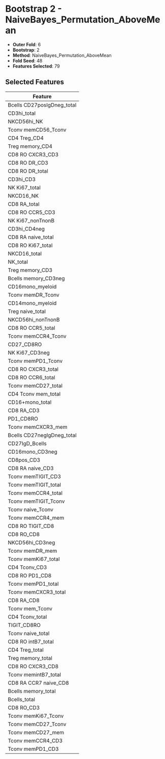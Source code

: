 # Bootstrap 2 - NaiveBayes_Permutation_AboveMean

- **Outer Fold**: 6
- **Bootstrap**: 2
- **Method**: NaiveBayes_Permutation_AboveMean
- **Fold Seed**: 48
- **Features Selected**: 79

## Selected Features

| Feature |
|---------|
| Bcells CD27posIgDneg_total |
| CD3hi_total |
| NKCD56hi_NK |
| Tconv memCD56_Tconv |
| CD4 Treg_CD4 |
| Treg memory_CD4 |
| CD8 RO CXCR3_CD3 |
| CD8 RO DR_CD3 |
| CD8 RO DR_total |
| CD3hi_CD3 |
| NK Ki67_total |
| NKCD16_NK |
| CD8 RA_total |
| CD8 RO CCR5_CD3 |
| NK Ki67_nonTnonB |
| CD3hi_CD4neg |
| CD8 RA naive_total |
| CD8 RO Ki67_total |
| NKCD16_total |
| NK_total |
| Treg memory_CD3 |
| Bcells memory_CD3neg |
| CD16mono_myeloid |
| Tconv memDR_Tconv |
| CD14mono_myeloid |
| Treg naive_total |
| NKCD56hi_nonTnonB |
| CD8 RO CCR5_total |
| Tconv memCCR4_Tconv |
| CD27_CD8RO |
| NK Ki67_CD3neg |
| Tconv memPD1_Tconv |
| CD8 RO CXCR3_total |
| CD8 RO CCR6_total |
| Tconv memCD27_total |
| CD4 Tconv mem_total |
| CD16+mono_total |
| CD8 RA_CD3 |
| PD1_CD8RO |
| Tconv memCXCR3_mem |
| Bcells CD27negIgDneg_total |
| CD27IgD_Bcells |
| CD16mono_CD3neg |
| CD8pos_CD3 |
| CD8 RA naive_CD3 |
| Tconv memTIGIT_CD3 |
| Tconv memTIGIT_total |
| Tconv memCCR4_total |
| Tconv memTIGIT_Tconv |
| Tconv naive_Tconv |
| Tconv memCCR4_mem |
| CD8 RO TIGIT_CD8 |
| CD8 RO_CD8 |
| NKCD56hi_CD3neg |
| Tconv memDR_mem |
| Tconv memKi67_total |
| CD4 Tconv_CD3 |
| CD8 RO PD1_CD8 |
| Tconv memPD1_total |
| Tconv memCXCR3_total |
| CD8 RA_CD8 |
| Tconv mem_Tconv |
| CD4 Tconv_total |
| TIGIT_CD8RO |
| Tconv naive_total |
| CD8 RO intB7_total |
| CD4 Treg_total |
| Treg memory_total |
| CD8 RO CXCR3_CD8 |
| Tconv memintB7_total |
| CD8 RA CCR7 naive_CD8 |
| Bcells memory_total |
| Bcells_total |
| CD8 RO_CD3 |
| Tconv memKi67_Tconv |
| Tconv memCD27_Tconv |
| Tconv memCD27_mem |
| Tconv memCCR4_CD3 |
| Tconv memPD1_CD3 |
